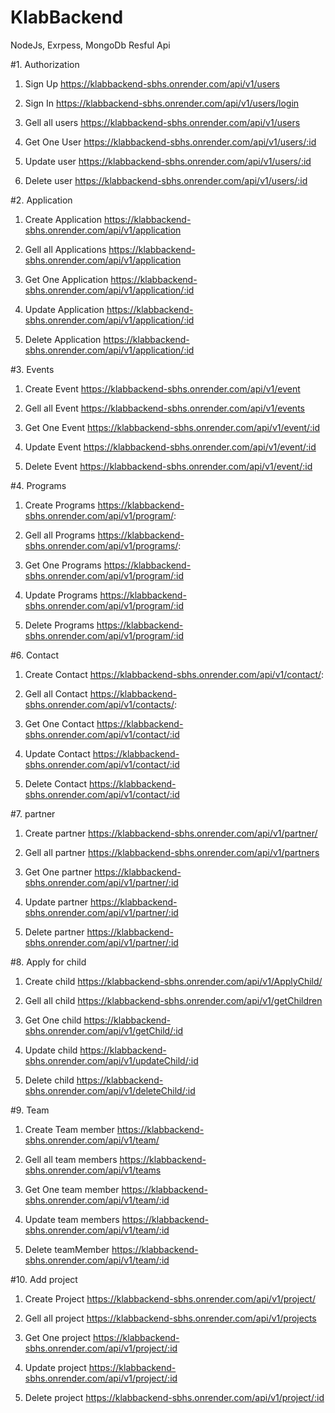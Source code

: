 # KlabBackend

NodeJs, Exrpess, MongoDb Resful Api

#1. Authorization

1. Sign Up
   https://klabbackend-sbhs.onrender.com/api/v1/users

2. Sign In
   https://klabbackend-sbhs.onrender.com/api/v1/users/login

3. Gell all users
   https://klabbackend-sbhs.onrender.com/api/v1/users

4. Get One User
   https://klabbackend-sbhs.onrender.com/api/v1/users/:id

5. Update user
   https://klabbackend-sbhs.onrender.com/api/v1/users/:id

6. Delete user
   https://klabbackend-sbhs.onrender.com/api/v1/users/:id

#2. Application

1. Create Application
   https://klabbackend-sbhs.onrender.com/api/v1/application

2. Gell all Applications
   https://klabbackend-sbhs.onrender.com/api/v1/application

3. Get One Application
   https://klabbackend-sbhs.onrender.com/api/v1/application/:id

4. Update Application
   https://klabbackend-sbhs.onrender.com/api/v1/application/:id

5. Delete Application
   https://klabbackend-sbhs.onrender.com/api/v1/application/:id

#3. Events

1. Create Event
   https://klabbackend-sbhs.onrender.com/api/v1/event

2. Gell all Event
   https://klabbackend-sbhs.onrender.com/api/v1/events

3. Get One Event
   https://klabbackend-sbhs.onrender.com/api/v1/event/:id

4. Update Event
   https://klabbackend-sbhs.onrender.com/api/v1/event/:id

5. Delete Event
   https://klabbackend-sbhs.onrender.com/api/v1/event/:id

#4. Programs

1. Create Programs
   https://klabbackend-sbhs.onrender.com/api/v1/program/:

2. Gell all Programs
   https://klabbackend-sbhs.onrender.com/api/v1/programs/:

3. Get One Programs
   https://klabbackend-sbhs.onrender.com/api/v1/program/:id

4. Update Programs
   https://klabbackend-sbhs.onrender.com/api/v1/program/:id

5. Delete Programs
   https://klabbackend-sbhs.onrender.com/api/v1/program/:id

#6. Contact

1. Create Contact
   https://klabbackend-sbhs.onrender.com/api/v1/contact/:

2. Gell all Contact
   https://klabbackend-sbhs.onrender.com/api/v1/contacts/:

3. Get One Contact
   https://klabbackend-sbhs.onrender.com/api/v1/contact/:id

4. Update Contact
   https://klabbackend-sbhs.onrender.com/api/v1/contact/:id

5. Delete Contact
   https://klabbackend-sbhs.onrender.com/api/v1/contact/:id

#7. partner

1. Create partner
   https://klabbackend-sbhs.onrender.com/api/v1/partner/

2. Gell all partner
   https://klabbackend-sbhs.onrender.com/api/v1/partners

3. Get One partner
   https://klabbackend-sbhs.onrender.com/api/v1/partner/:id

4. Update partner
   https://klabbackend-sbhs.onrender.com/api/v1/partner/:id

5. Delete partner
   https://klabbackend-sbhs.onrender.com/api/v1/partner/:id

#8. Apply for child

1. Create child
   https://klabbackend-sbhs.onrender.com/api/v1/ApplyChild/

2. Gell all child
   https://klabbackend-sbhs.onrender.com/api/v1/getChildren

3. Get One child
   https://klabbackend-sbhs.onrender.com/api/v1/getChild/:id

4. Update child
   https://klabbackend-sbhs.onrender.com/api/v1/updateChild/:id

5. Delete child
   https://klabbackend-sbhs.onrender.com/api/v1/deleteChild/:id

#9. Team

1. Create Team member
   https://klabbackend-sbhs.onrender.com/api/v1/team/

2. Gell all team members
   https://klabbackend-sbhs.onrender.com/api/v1/teams

3. Get One team member
   https://klabbackend-sbhs.onrender.com/api/v1/team/:id

4. Update team members
   https://klabbackend-sbhs.onrender.com/api/v1/team/:id

5. Delete teamMember
   https://klabbackend-sbhs.onrender.com/api/v1/team/:id

#10. Add project

1. Create Project
   https://klabbackend-sbhs.onrender.com/api/v1/project/

2. Gell all project
   https://klabbackend-sbhs.onrender.com/api/v1/projects

3. Get One project
   https://klabbackend-sbhs.onrender.com/api/v1/project/:id

4. Update project
   https://klabbackend-sbhs.onrender.com/api/v1/project/:id

5. Delete project 
   https://klabbackend-sbhs.onrender.com/api/v1/project/:id
